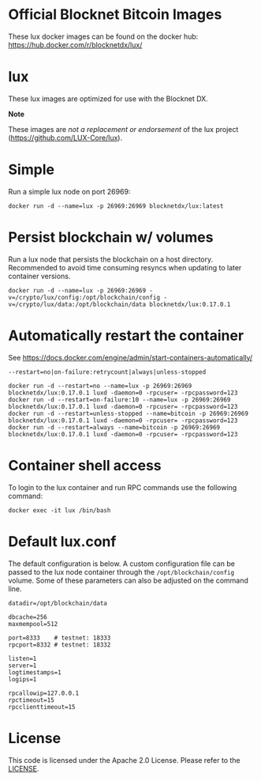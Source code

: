 Official Blocknet Bitcoin Images
=================================

These lux docker images can be found on the docker hub: https://hub.docker.com/r/blocknetdx/lux/

lux
========

These lux images are optimized for use with the Blocknet DX.

**Note**

These images are _not a replacement or endorsement_ of the lux project (https://github.com/LUX-Core/lux).


Simple
======

Run a simple lux node on port 26969:
```
docker run -d --name=lux -p 26969:26969 blocknetdx/lux:latest
```


Persist blockchain w/ volumes
=============================

Run a lux node that persists the blockchain on a host directory. Recommended to avoid time consuming resyncs when updating to later container versions.
```
docker run -d --name=lux -p 26969:26969 -v=/crypto/lux/config:/opt/blockchain/config -v=/crypto/lux/data:/opt/blockchain/data blocknetdx/lux:0.17.0.1
```


Automatically restart the container
===================================

See https://docs.docker.com/engine/admin/start-containers-automatically/

`--restart=no|on-failure:retrycount|always|unless-stopped`

```
docker run -d --restart=no --name=lux -p 26969:26969 blocknetdx/lux:0.17.0.1 luxd -daemon=0 -rpcuser= -rpcpassword=123
docker run -d --restart=on-failure:10 --name=lux -p 26969:26969 blocknetdx/lux:0.17.0.1 luxd -daemon=0 -rpcuser= -rpcpassword=123
docker run -d --restart=unless-stopped --name=bitcoin -p 26969:26969 blocknetdx/lux:0.17.0.1 luxd -daemon=0 -rpcuser= -rpcpassword=123
docker run -d --restart=always --name=bitcoin -p 26969:26969 blocknetdx/lux:0.17.0.1 luxd -daemon=0 -rpcuser= -rpcpassword=123
```


Container shell access
======================

To login to the lux container and run RPC commands use the following command:
```
docker exec -it lux /bin/bash
```


Default lux.conf
=====================

The default configuration is below. A custom configuration file can be passed to the lux  node container through the `/opt/blockchain/config` volume. Some of these parameters can also be adjusted on the command line.
```
datadir=/opt/blockchain/data

dbcache=256
maxmempool=512

port=8333    # testnet: 18333
rpcport=8332 # testnet: 18332

listen=1
server=1
logtimestamps=1
logips=1

rpcallowip=127.0.0.1
rpctimeout=15
rpcclienttimeout=15
```


License
=======

This code is licensed under the Apache 2.0 License. Please refer to the [LICENSE](https://github.com/BlocknetDX/dockerimages/blob/master/LICENSE).